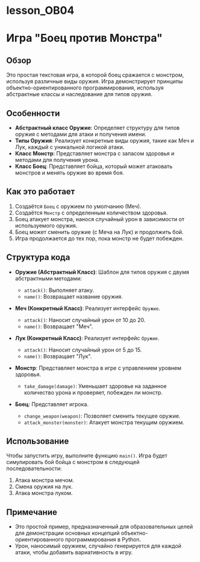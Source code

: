 # lesson_OB04
 # Игра "Боец против Монстра"

## Обзор

Это простая текстовая игра, в которой боец сражается с монстром, используя различные виды оружия. Игра демонстрирует принципы объектно-ориентированного программирования, используя абстрактные классы и наследование для типов оружия.

## Особенности

- **Абстрактный класс Оружие**: Определяет структуру для типов оружия с методами для атаки и получения имени.
- **Типы Оружия**: Реализует конкретные виды оружия, такие как Меч и Лук, каждый с уникальной логикой атаки.
- **Класс Монстр**: Представляет монстра с запасом здоровья и методами для получения урона.
- **Класс Боец**: Представляет бойца, который может атаковать монстров и менять оружие во время боя.

## Как это работает

1. Создаётся `Боец` с оружием по умолчанию (Меч).
2. Создаётся `Монстр` с определенным количеством здоровья.
3. Боец атакует монстра, нанося случайный урон в зависимости от используемого оружия.
4. Боец может сменить оружие (с Меча на Лук) и продолжить бой.
5. Игра продолжается до тех пор, пока монстр не будет побежден.

## Структура кода

- **Оружие (Абстрактный Класс)**: Шаблон для типов оружия с двумя абстрактными методами:
  - `attack()`: Выполняет атаку.
  - `name()`: Возвращает название оружия.

- **Меч (Конкретный Класс)**: Реализует интерфейс `Оружие`.
  - `attack()`: Наносит случайный урон от 10 до 20.
  - `name()`: Возвращает "Меч".

- **Лук (Конкретный Класс)**: Реализует интерфейс `Оружие`.
  - `attack()`: Наносит случайный урон от 5 до 15.
  - `name()`: Возвращает "Лук".

- **Монстр**: Представляет монстра в игре с управлением уровнем здоровья.
  - `take_damage(damage)`: Уменьшает здоровье на заданное количество урона и проверяет, побежден ли монстр.

- **Боец**: Представляет игрока.
  - `change_weapon(weapon)`: Позволяет сменить текущее оружие.
  - `attack_monster(monster)`: Атакует монстра текущим оружием.

## Использование

Чтобы запустить игру, выполните функцию `main()`. Игра будет симулировать бой бойца с монстром в следующей последовательности:

1. Атака монстра мечом.
2. Смена оружия на лук.
3. Атака монстра луком.



## Примечание

- Это простой пример, предназначенный для образовательных целей для демонстрации основных концепций объектно-ориентированного программирования в Python.
- Урон, наносимый оружием, случайно генерируется для каждой атаки, чтобы добавить вариативность в игру.
